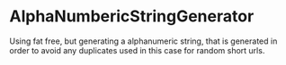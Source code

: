 AlphaNumbericStringGenerator
============================

Using fat free, but generating a alphanumeric string, that is generated in order to avoid any duplicates used in this case for random short urls.
